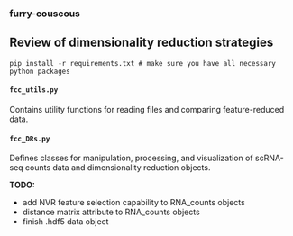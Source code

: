### furry-couscous
Review of dimensionality reduction strategies
---
```
pip install -r requirements.txt # make sure you have all necessary python packages
```

#### `fcc_utils.py`
Contains utility functions for reading files and comparing feature-reduced data.  
  
#### `fcc_DRs.py`
Defines classes for manipulation, processing, and visualization of scRNA-seq counts data and dimensionality reduction objects.  
  
__TODO:__
* add NVR feature selection capability to RNA_counts objects
* distance matrix attribute to RNA_counts objects
* finish .hdf5 data object
